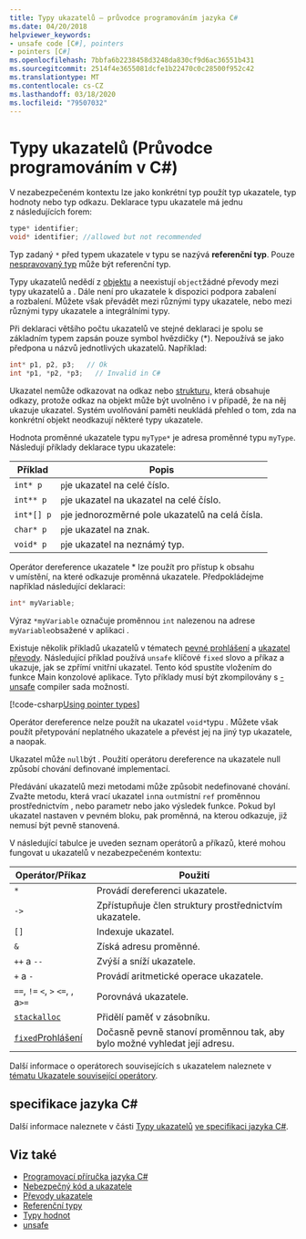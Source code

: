 ```yaml
---
title: Typy ukazatelů – průvodce programováním jazyka C#
ms.date: 04/20/2018
helpviewer_keywords:
- unsafe code [C#], pointers
- pointers [C#]
ms.openlocfilehash: 7bbfa6b2238458d3248da830cf9d6ac36551b431
ms.sourcegitcommit: 2514f4e3655081dcfe1b22470c0c28500f952c42
ms.translationtype: MT
ms.contentlocale: cs-CZ
ms.lasthandoff: 03/18/2020
ms.locfileid: "79507032"
---
```

# <a name="pointer-types-c-programming-guide"></a>Typy ukazatelů (Průvodce programováním v C#)

V nezabezpečeném kontextu lze jako konkrétní typ použít typ ukazatele, typ hodnoty nebo typ odkazu. Deklarace typu ukazatele má jednu z následujících forem:

``` csharp
type* identifier;
void* identifier; //allowed but not recommended
```

Typ zadaný `*` před typem ukazatele v typu se nazývá **referenční typ**. Pouze [nespravovaný typ](../../language-reference/builtin-types/unmanaged-types.md) může být referenční typ.

Typy ukazatelů nedědí z [objektu](../../language-reference/builtin-types/reference-types.md) a neexistují `object`žádné převody mezi typy ukazatelů a . Dále není pro ukazatele k dispozici podpora zabalení a rozbalení. Můžete však převádět mezi různými typy ukazatele, nebo mezi různými typy ukazatele a integrálními typy.

Při deklaraci většího počtu ukazatelů ve stejné deklaraci je spolu se základním typem zapsán pouze symbol hvězdičky (*). Nepoužívá se jako předpona u názvů jednotlivých ukazatelů. Například:

```csharp
int* p1, p2, p3;   // Ok
int *p1, *p2, *p3;   // Invalid in C#
```

Ukazatel nemůže odkazovat na odkaz nebo [strukturu,](../../language-reference/builtin-types/struct.md) která obsahuje odkazy, protože odkaz na objekt může být uvolněno i v případě, že na něj ukazuje ukazatel. Systém uvolňování paměti neukládá přehled o tom, zda na konkrétní objekt neodkazují některé typy ukazatele.

Hodnota proměnné ukazatele typu `myType*` je adresa proměnné typu `myType`. Následují příklady deklarace typu ukazatele:

|Příklad|Popis|
|-------------|-----------------|
|`int* p`|`p`je ukazatel na celé číslo.|
|`int** p`|`p`je ukazatel na ukazatel na celé číslo.|
|`int*[] p`|`p`je jednorozměrné pole ukazatelů na celá čísla.|
|`char* p`|`p`je ukazatel na znak.|
|`void* p`|`p`je ukazatel na neznámý typ.|

Operátor dereference ukazatele * lze použít pro přístup k obsahu v umístění, na které odkazuje proměnná ukazatele. Předpokládejme například následující deklaraci:

```csharp
int* myVariable;
```

Výraz `*myVariable` označuje proměnnou `int` nalezenou na adrese `myVariable`obsažené v aplikaci .

Existuje několik příkladů ukazatelů v tématech [pevné prohlášení](../../language-reference/keywords/fixed-statement.md) a [ukazatel převody](./pointer-conversions.md). Následující příklad používá `unsafe` klíčové `fixed` slovo a příkaz a ukazuje, jak se zpřímí vnitřní ukazatel.  Tento kód spustíte vložením do funkce Main konzolové aplikace. Tyto příklady musí být zkompilovány s [-unsafe](../../language-reference/compiler-options/unsafe-compiler-option.md) compiler sada možností.

[!code-csharp[Using pointer types](../../../../samples/snippets/csharp/keywords/FixedKeywordExamples.cs#5)]

Operátor dereference nelze použít na ukazatel `void*`typu . Můžete však použít přetypování neplatného ukazatele a převést jej na jiný typ ukazatele, a naopak.

Ukazatel může `null`být . Použití operátoru dereference na ukazatele null způsobí chování definované implementací.

Předávání ukazatelů mezi metodami může způsobit nedefinované chování. Zvažte metodu, která vrací ukazatel `in`na `out`místní `ref` proměnnou prostřednictvím , nebo parametr nebo jako výsledek funkce. Pokud byl ukazatel nastaven v pevném bloku, pak proměnná, na kterou odkazuje, již nemusí být pevně stanovená.

V následující tabulce je uveden seznam operátorů a příkazů, které mohou fungovat u ukazatelů v nezabezpečeném kontextu:

|Operátor/Příkaz|Použití|
|-------------------------|---------|
|`*`|Provádí dereferenci ukazatele.|
|`->`|Zpřístupňuje člen struktury prostřednictvím ukazatele.|
|`[]`|Indexuje ukazatel.|
|`&`|Získá adresu proměnné.|
|`++` a `--`|Zvýší a sníží ukazatele.|
|`+` a `-`|Provádí aritmetické operace ukazatele.|
|`==`, `!=` `<`, `>` `<=`, , a`>=`|Porovnává ukazatele.|
|[`stackalloc`](../../language-reference/operators/stackalloc.md)|Přidělí paměť v zásobníku.|
|[`fixed`Prohlášení](../../language-reference/keywords/fixed-statement.md)|Dočasně pevně stanoví proměnnou tak, aby bylo možné vyhledat její adresu.|

Další informace o operátorech souvisejících s ukazatelem naleznete v [tématu Ukazatele související operátory](../../language-reference/operators/pointer-related-operators.md).

## <a name="c-language-specification"></a>specifikace jazyka C#

Další informace naleznete v části [Typy ukazatelů](~/_csharplang/spec/unsafe-code.md#pointer-types) [ve specifikaci jazyka C#](~/_csharplang/spec/introduction.md).

## <a name="see-also"></a>Viz také

- [Programovací příručka jazyka C#](../index.md)
- [Nebezpečný kód a ukazatele](index.md)
- [Převody ukazatele](pointer-conversions.md)
- [Referenční typy](../../language-reference/keywords/reference-types.md)
- [Typy hodnot](../../language-reference/builtin-types/value-types.md)
- [unsafe](../../language-reference/keywords/unsafe.md)

